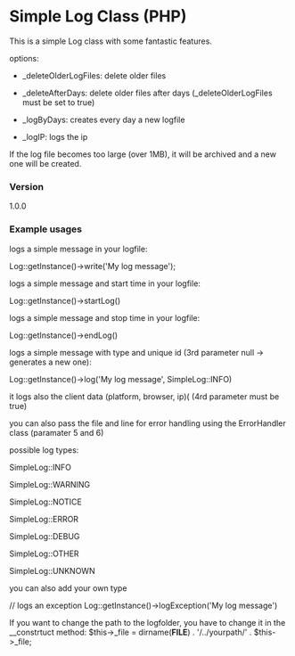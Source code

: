 # Simple Log Class (PHP)

This is a simple Log class with some fantastic features.

options:

- _deleteOlderLogFiles: delete older files

- _deleteAfterDays: delete older files after days (_deleteOlderLogFiles must be set to true)

- _logByDays: creates every day a new logfile

- _logIP: logs the ip

If the log file becomes too large (over 1MB), it will be archived and a new one will be created.

### Version
1.0.0


### Example usages

logs a simple message in your logfile:

Log::getInstance()->write('My log message');

logs a simple message and start time in your logfile:

Log::getInstance()->startLog()

logs a simple message and stop time in your logfile:

Log::getInstance()->endLog()


logs a simple message with type and unique id (3rd parameter null -> generates a new one):

Log::getInstance()->log('My log message', SimpleLog::INFO)

it logs also the client data (platform, browser, ip)( (4rd parameter must be true)

you can also pass the file and line for error handling using the ErrorHandler class (paramater 5 and 6)


possible log types:

SimpleLog::INFO

SimpleLog::WARNING

SimpleLog::NOTICE

SimpleLog::ERROR

SimpleLog::DEBUG

SimpleLog::OTHER

SimpleLog::UNKNOWN

you can also add your own type


// logs an exception
Log::getInstance()->logException('My log message')

If you want to change the path to the logfolder,
you have to change it in the __constrtuct method: $this->_file = dirname(__FILE__) . '/../yourpath/' . $this->_file;